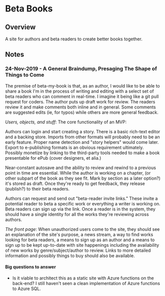 # Beta Books

## Overview

A site for authors and beta readers to create better books together.

## Notes

### 24-Nov-2019 - A General Braindump, Presaging The Shape of Things to Come

The premise of beta-my-book is that, as an author, I would like to be able to share a book I'm in the process of writing and editing with a select set of beta readers who can comment in real-time. I imagine it being like a git pull request for coders. The author puts up draft work for review. The readers review it and make comments both inline and in general. Some comments are suggested edits (ie, for typos) while others are more general feedback.

*Users, objects, and stuff*: The core functionality of an MVP: 

Authors can login and start creating a story. There is a basic rich-text editor and a backing store. Imports from other formats will probably need to be an early feature. Proper name detection and "story helpers" would come later. Export to e-publishing formats is an obvious requirement ultimately. Possibly monetize by linking to the third-party tools needed to make a book presentable for ePub (cover designers, et alia.)

Near-constant autosave and the ability to review and rewind to a previous point in time are essential. While the author is working on a chapter, (or other subpart of the book as they see fit. Mark by section as a later option?) it's stored as draft. Once they're ready to get feedback, they release (publish?) to their beta readers.

Authors can request and send out "beta-reader invite links." These invite a potential reader to beta a specific work or everything a writer is working on. Beta readers can sign up via the link. Once a reader is in the system, they should have a single identity for all the works they're reviewing across authors.

*The front page*: When unauthorized users come to the site, they should see an explanation of the site's purpose, a news stream, a way to find works looking for beta readers, a means to sign up as an author and a means to sign up to be kept up-to-date with site happenings including the availability of new works by genre/subject/author to review. Links to more detailed information and possibly things to buy should also be available.

#### Big questions to answer

* Is it viable to architect this as a static site with Azure functions on the back-end? I still haven't seen a clean implementation of Azure functions to Azure SQL.
